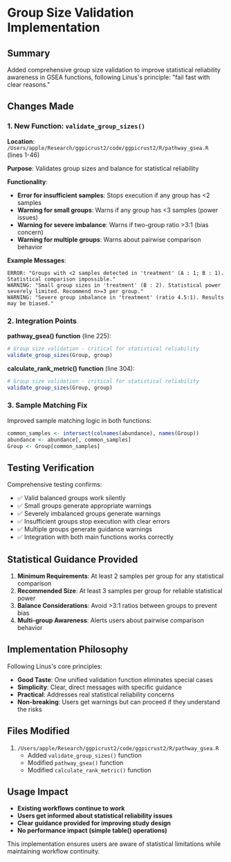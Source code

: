 # Group Size Validation Implementation

## Summary

Added comprehensive group size validation to improve statistical reliability awareness in GSEA functions, following Linus's principle: "fail fast with clear reasons."

## Changes Made

### 1. New Function: `validate_group_sizes()`

**Location**: `/Users/apple/Research/ggpicrust2/code/ggpicrust2/R/pathway_gsea.R` (lines 1-46)

**Purpose**: Validates group sizes and balance for statistical reliability

**Functionality**:
- **Error for insufficient samples**: Stops execution if any group has <2 samples
- **Warning for small groups**: Warns if any group has <3 samples (power issues)
- **Warning for severe imbalance**: Warns if two-group ratio >3:1 (bias concern)
- **Warning for multiple groups**: Warns about pairwise comparison behavior

**Example Messages**:
```
ERROR: "Groups with <2 samples detected in 'treatment' (A : 1; B : 1). Statistical comparison impossible."
WARNING: "Small group sizes in 'treatment' (B : 2). Statistical power severely limited. Recommend n>=3 per group."
WARNING: "Severe group imbalance in 'treatment' (ratio 4.5:1). Results may be biased."
```

### 2. Integration Points

**pathway_gsea() function** (line 225):
```r
# Group size validation - critical for statistical reliability
validate_group_sizes(Group, group)
```

**calculate_rank_metric() function** (line 304):
```r
# Group size validation - critical for statistical reliability
validate_group_sizes(Group, group)
```

### 3. Sample Matching Fix

Improved sample matching logic in both functions:
```r
common_samples <- intersect(colnames(abundance), names(Group))
abundance <- abundance[, common_samples]
Group <- Group[common_samples]
```

## Testing Verification

Comprehensive testing confirms:
- ✅ Valid balanced groups work silently
- ✅ Small groups generate appropriate warnings
- ✅ Severely imbalanced groups generate warnings
- ✅ Insufficient groups stop execution with clear errors
- ✅ Multiple groups generate guidance warnings
- ✅ Integration with both main functions works correctly

## Statistical Guidance Provided

1. **Minimum Requirements**: At least 2 samples per group for any statistical comparison
2. **Recommended Size**: At least 3 samples per group for reliable statistical power
3. **Balance Considerations**: Avoid >3:1 ratios between groups to prevent bias
4. **Multi-group Awareness**: Alerts users about pairwise comparison behavior

## Implementation Philosophy

Following Linus's core principles:
- **Good Taste**: One unified validation function eliminates special cases
- **Simplicity**: Clear, direct messages with specific guidance
- **Practical**: Addresses real statistical reliability concerns
- **Non-breaking**: Users get warnings but can proceed if they understand the risks

## Files Modified

1. `/Users/apple/Research/ggpicrust2/code/ggpicrust2/R/pathway_gsea.R`
   - Added `validate_group_sizes()` function
   - Modified `pathway_gsea()` function
   - Modified `calculate_rank_metric()` function

## Usage Impact

- **Existing workflows continue to work**
- **Users get informed about statistical reliability issues**
- **Clear guidance provided for improving study design**
- **No performance impact (simple table() operations)**

This implementation ensures users are aware of statistical limitations while maintaining workflow continuity.